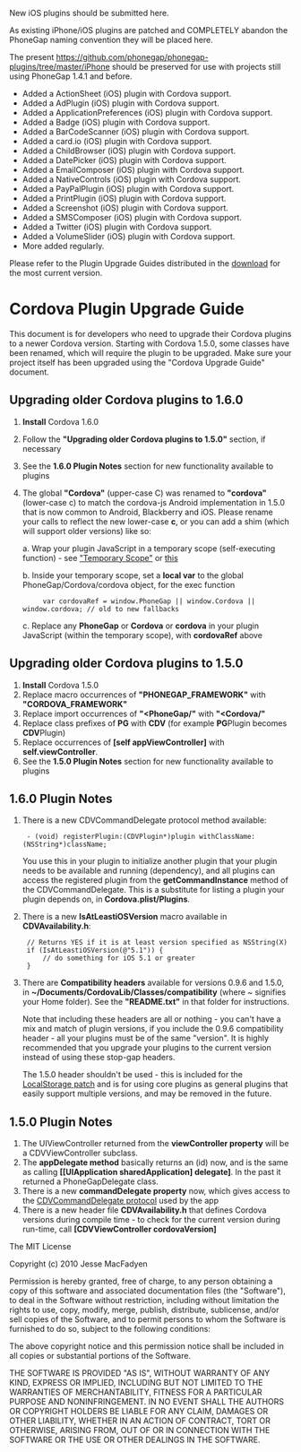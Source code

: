 New iOS plugins should be submitted here.

As existing iPhone/iOS plugins are patched and COMPLETELY abandon the PhoneGap naming convention they will be placed here.

The present https://github.com/phonegap/phonegap-plugins/tree/master/iPhone should be preserved for use with projects still using PhoneGap 1.4.1 and before.

* Added a ActionSheet (iOS) plugin with Cordova support.
* Added a AdPlugin (iOS) plugin with Cordova support.
* Added a ApplicationPreferences (iOS) plugin with Cordova support.
* Added a Badge (iOS) plugin with Cordova support.
* Added a BarCodeScanner (iOS) plugin with Cordova support.
* Added a card.io (iOS) plugin with Cordova support.
* Added a ChildBrowser (iOS) plugin with Cordova support.
* Added a DatePicker (iOS) plugin with Cordova support.
* Added a EmailComposer (iOS) plugin with Cordova support.
* Added a NativeControls (iOS) plugin with Cordova support.
* Added a PayPalPlugin (iOS) plugin with Cordova support.
* Added a PrintPlugin (iOS) plugin with Cordova support.
* Added a Screenshot (iOS) plugin with Cordova support.
* Added a SMSComposer (iOS) plugin with Cordova support.
* Added a Twitter (iOS) plugin with Cordova support.
* Added a VolumeSlider (iOS) plugin with Cordova support.
* More added regularly.

Please refer to the Plugin Upgrade Guides distributed in the [download](http://phonegap.com/download/) for the most current version. 

# Cordova Plugin Upgrade Guide #

This document is for developers who need to upgrade their Cordova  plugins to a newer Cordova version. Starting with Cordova 1.5.0, some classes have been renamed, which will require the plugin to be upgraded. Make sure your project itself has been upgraded using the "Cordova Upgrade Guide" document.


## Upgrading older Cordova plugins to 1.6.0 ##

1. **Install** Cordova 1.6.0
2. Follow the **"Upgrading older Cordova plugins to 1.5.0"** section, if necessary
3. See the **1.6.0 Plugin Notes** section for new functionality available to plugins
4. The global **"Cordova"** (upper-case C) was renamed to **"cordova"** (lower-case c) to match the cordova-js Android implementation in 1.5.0 that is now common to Android, Blackberry and iOS. Please rename your calls to reflect the new lower-case **c**, or you can add a shim (which will support older versions) like so:

    a. Wrap your plugin JavaScript in a temporary scope (self-executing function) - see ["Temporary Scope"](http://ejohn.org/apps/learn/#57) or [this](https://github.com/phonegap/phonegap-plugins/wiki/Wrapping-your-Plugin's-JavaScript)
    
    b. Inside your temporary scope, set a **local var** to the global PhoneGap/Cordova/cordova object, for the exec function
    
            var cordovaRef = window.PhoneGap || window.Cordova || window.cordova; // old to new fallbacks
        
    c. Replace any **PhoneGap** or **Cordova** or **cordova** in your plugin JavaScript (within the temporary scope), with **cordovaRef** above
        


## Upgrading older Cordova plugins to 1.5.0 ##

1. **Install** Cordova 1.5.0
2. Replace macro occurrences of **"PHONEGAP\_FRAMEWORK"** with **"CORDOVA\_FRAMEWORK"**
3. Replace import occurrences of **"&lt;PhoneGap/"** with **"&lt;Cordova/"**
4. Replace class prefixes of **PG** with **CDV** (for example **PG**Plugin becomes **CDV**Plugin)
5. Replace occurrences of **[self appViewController]** with **self.viewController**. 
6. See the **1.5.0 Plugin Notes** section for new functionality available to plugins

## 1.6.0 Plugin Notes ##

1. There is a new CDVCommandDelegate protocol method available:

        - (void) registerPlugin:(CDVPlugin*)plugin withClassName:(NSString*)className;
    
    You use this in your plugin to initialize another plugin that your plugin needs to be available and running (dependency), and all plugins can access the registered plugin from the **getCommandInstance** method of the CDVCommandDelegate. This is a substitute for listing a plugin your plugin depends on, in **Cordova.plist/Plugins**.
2. There is a new **IsAtLeastiOSVersion** macro available in **CDVAvailability.h**:

        // Returns YES if it is at least version specified as NSString(X)
        if (IsAtLeastiOSVersion(@"5.1")) {
            // do something for iOS 5.1 or greater
        }
3. There are **Compatibility headers** available for versions 0.9.6 and 1.5.0, in **~/Documents/CordovaLib/Classes/compatibility** (where ~ signifies your Home folder). See the **"README.txt"** in that folder for instructions. 
    
    Note that including these headers are all or nothing - you can't have a mix and match of plugin versions, if you include the 0.9.6 compatibility header - all your plugins must be of the same "version". It is highly recommended that you upgrade your plugins to the current version instead of using these stop-gap headers. 
    
    The 1.5.0 header shouldn't be used - this is included for the [LocalStorage patch](https://issues.apache.org/jira/browse/CB-330) and is for using core plugins as general plugins that easily support multiple versions, and may be removed in the future.


## 1.5.0 Plugin Notes ##

1. The UIViewController returned from the **viewController property** will be a CDVViewController subclass.
2. The **appDelegate method** basically returns an (id) now, and is the same as calling **[[UIApplication sharedApplication] delegate]**. In the past it returned a PhoneGapDelegate class.
3. There is a new **commandDelegate property** now, which gives access to the [CDVCommandDelegate protocol](https://github.com/apache/incubator-cordova-ios/blob/master/CordovaLib/Classes/CDVCommandDelegate.h) used by the app
4. There is a new header file **CDVAvailability.h** that defines Cordova versions during compile time - to check for the current version during run-time, call **[CDVViewController cordovaVersion]**


The MIT License

Copyright (c) 2010 Jesse MacFadyen

Permission is hereby granted, free of charge, to any person obtaining a copy of this software and associated documentation files (the "Software"), to deal in the Software without restriction, including without limitation the rights to use, copy, modify, merge, publish, distribute, sublicense, and/or sell copies of the Software, and to permit persons to whom the Software is furnished to do so, subject to the following conditions:

The above copyright notice and this permission notice shall be included in all copies or substantial portions of the Software.

THE SOFTWARE IS PROVIDED "AS IS", WITHOUT WARRANTY OF ANY KIND, EXPRESS OR IMPLIED, INCLUDING BUT NOT LIMITED TO THE WARRANTIES OF MERCHANTABILITY, FITNESS FOR A PARTICULAR PURPOSE AND NONINFRINGEMENT. IN NO EVENT SHALL THE AUTHORS OR COPYRIGHT HOLDERS BE LIABLE FOR ANY CLAIM, DAMAGES OR OTHER LIABILITY, WHETHER IN AN ACTION OF CONTRACT, TORT OR OTHERWISE, ARISING FROM, OUT OF OR IN CONNECTION WITH THE SOFTWARE OR THE USE OR OTHER DEALINGS IN THE SOFTWARE.
